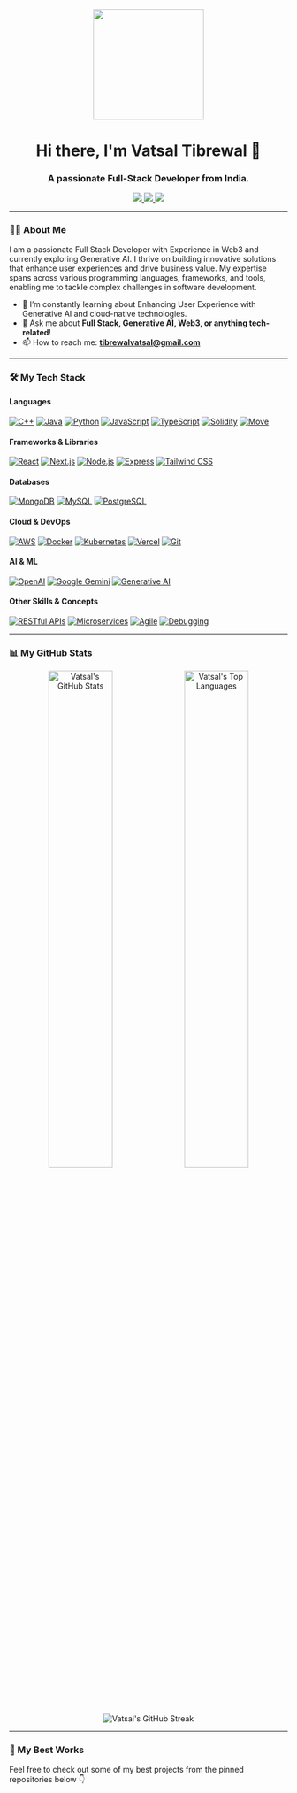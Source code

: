 <div id="header" align="center">
  <img src="https://media.giphy.com/media/qgQUggAC3Pfv687qPC/giphy.gif" width="200"/>
  <h1>
    Hi there, I'm Vatsal Tibrewal 👋
  </h1>
  <h3>
    A passionate Full-Stack Developer from India.
  </h3>
</div>

<div align="center">
  <a href="https://linkedin.com/in/vatsaltibrewal" target="_blank">
    <img src="https://img.shields.io/badge/LinkedIn-0077B5?style=for-the-badge&logo=linkedin&logoColor=white" />
  </a>
  <a href="https://x.com/_Vattyy" target="_blank">
    <img src="https://img.shields.io/badge/X-000000?style=for-the-badge&logo=x&logoColor=white" />
  </a>
  <a href="mailto:tibrewalvatsal@gmail.com">
    <img src="https://img.shields.io/badge/Gmail-D14836?style=for-the-badge&logo=gmail&logoColor=white" />
  </a>
</div>

---

### 👨‍💻 About Me

I am a passionate Full Stack Developer with Experience in Web3 and currently exploring Generative AI. I thrive on building innovative solutions that enhance user experiences and drive business value. My expertise spans across various programming languages, frameworks, and tools, enabling me to tackle complex challenges in software development.

- 🌱 I’m constantly learning about Enhancing User Experience with Generative AI and cloud-native technologies.
- 💬 Ask me about **Full Stack, Generative AI, Web3, or anything tech-related**!
- 📫 How to reach me: **tibrewalvatsal@gmail.com**

---

### 🛠️ My Tech Stack

#### Languages
<p>
  <a href="#"><img alt="C++" src="https://img.shields.io/badge/C++-%2300599C.svg?style=for-the-badge&logo=c%2B%2B&logoColor=white"></a>
  <a href="#"><img alt="Java" src="https://img.shields.io/badge/java-%23ED8B00.svg?style=for-the-badge&logo=openjdk&logoColor=white"></a>
  <a href="#"><img alt="Python" src="https://img.shields.io/badge/python-3670A0?style=for-the-badge&logo=python&logoColor=ffdd54"></a>
  <a href="#"><img alt="JavaScript" src="https://img.shields.io/badge/javascript-%23323330.svg?style=for-the-badge&logo=javascript&logoColor=%23F7DF1E"></a>
  <a href="#"><img alt="TypeScript" src="https://img.shields.io/badge/typescript-%23007ACC.svg?style=for-the-badge&logo=typescript&logoColor=white"></a>
  <a href="#"><img alt="Solidity" src="https://img.shields.io/badge/Solidity-%23363636.svg?style=for-the-badge&logo=solidity&logoColor=white"></a>
  <a href="#"><img alt="Move" src="https://img.shields.io/badge/Move-6748B3?style=for-the-badge"></a>
</p>

#### Frameworks & Libraries
<p>
  <a href="#"><img alt="React" src="https://img.shields.io/badge/react-%2320232a.svg?style=for-the-badge&logo=react&logoColor=%2361DAFB"></a>
  <a href="#"><img alt="Next.js" src="https://img.shields.io/badge/next.js-000000?style=for-the-badge&logo=next.js&logoColor=white"></a>
  <a href="#"><img alt="Node.js" src="https://img.shields.io/badge/node.js-6DA55F?style=for-the-badge&logo=node.js&logoColor=white"></a>
  <a href="#"><img alt="Express" src="https://img.shields.io/badge/express.js-%23404d59.svg?style=for-the-badge&logo=express&logoColor=white"></a>
  <a href="#"><img alt="Tailwind CSS" src="https://img.shields.io/badge/tailwind_css-%2338B2AC.svg?style=for-the-badge&logo=tailwind-css&logoColor=white"></a>
</p>

#### Databases
<p>
  <a href="#"><img alt="MongoDB" src ="https://img.shields.io/badge/MongoDB-%234ea94b.svg?style=for-the-badge&logo=mongodb&logoColor=white"></a>
  <a href="#"><img alt="MySQL" src="https://img.shields.io/badge/mysql-%2300f.svg?style=for-the-badge&logo=mysql&logoColor=white"></a>
  <a href="#"><img alt="PostgreSQL" src ="https://img.shields.io/badge/PostgreSQL-316192?style=for-the-badge&logo=postgresql&logoColor=white"></a>
</p>

#### Cloud & DevOps
<p>
  <a href="#"><img alt="AWS" src="https://img.shields.io/badge/AWS-%23FF9900.svg?style=for-the-badge&logo=amazon-aws&logoColor=white"></a>
  <a href="#"><img alt="Docker" src="https://img.shields.io/badge/docker-%230db7ed.svg?style=for-the-badge&logo=docker&logoColor=white"></a>
  <a href="#"><img alt="Kubernetes" src="https://img.shields.io/badge/kubernetes-%23326ce5.svg?style=for-the-badge&logo=kubernetes&logoColor=white"></a>
  <a href="#"><img alt="Vercel" src="https://img.shields.io/badge/Vercel-000000?style=for-the-badge&logo=vercel&logoColor=white"></a>
  <a href="#"><img alt="Git" src="https://img.shields.io/badge/git-%23F05033.svg?style=for-the-badge&logo=git&logoColor=white"></a>
</p>

<!-- Added AI & ML Section -->
#### AI & ML
<p>
  <a href="#"><img alt="OpenAI" src="https://img.shields.io/badge/OpenAI-412991?style=for-the-badge&logo=openai&logoColor=white" /></a>
  <a href="#"><img alt="Google Gemini" src="https://img.shields.io/badge/Gemini_AI-8E77D3?style=for-the-badge&logo=google-gemini&logoColor=white" /></a>
  <a href="#"><img alt="Generative AI" src="https://img.shields.io/badge/Generative_AI-005B41?style=for-the-badge" /></a>
</p>

<!-- Added Other Skills Section -->
#### Other Skills & Concepts
<p>
  <a href="#"><img alt="RESTful APIs" src="https://img.shields.io/badge/RESTful_APIs-333333?style=for-the-badge" /></a>
  <a href="#"><img alt="Microservices" src="https://img.shields.io/badge/Microservices-333333?style=for-the-badge" /></a>
  <a href="#"><img alt="Agile" src="https://img.shields.io/badge/Agile-333333?style=for-the-badge" /></a>
  <a href="#"><img alt="Debugging" src="https://img.shields.io/badge/Debugging-333333?style=for-the-badge" /></a>
</p>

---

### 📊 My GitHub Stats

<p align="center">
  <img width="48%" src="https://github-readme-stats.vercel.app/api?username=vatsaltibrewal&show_icons=true&theme=tokyonight&hide_border=true&include_all_commits=true&count_private=true" alt="Vatsal's GitHub Stats" />
  <img width="48%" src="https://github-readme-stats.vercel.app/api/top-langs/?username=vatsaltibrewal&layout=compact&theme=tokyonight&hide_border=true&langs_count=8" alt="Vatsal's Top Languages" />
</p>

<p align="center">
  <img src="https://github-readme-streak-stats.herokuapp.com/?user=vatsaltibrewal&theme=tokyonight&hide_border=true" alt="Vatsal's GitHub Streak" />
</p>

---

### 🚀 My Best Works

Feel free to check out some of my best projects from the pinned repositories below 👇
